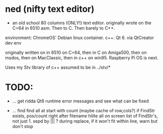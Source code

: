 # ned (nifty text editor)

* an old school 80 columns (ONLY!) text editor.
  originally wrote on the C=64 in 6510 asm.  Then to C.  Then barely to C++.

environment:  ChromeOS' Debian linux container.  c++.  Qt 6.
via QtCreator dev env

originally written on in 6510 on C=64, then in C on Amiga500, then on msdos, 
then on MacClassic, then in c++ on win95.
Raspberry Pi OS is next.

Uses my Stv library of c++ assumed to be in ../stv/*


# TODO:
* ... get ridda Qt6 runtime error messages and see what can be fixed

* ... find
      find all at start with count (maybe cache of row,cols?)
         if FindStr exists,
            pos/count right after filename
            hilite all on screen
      list of FindStr's, not just 1.  sepd by ||| ?
      during replace, if it won't fit within line, warn but don't stop
